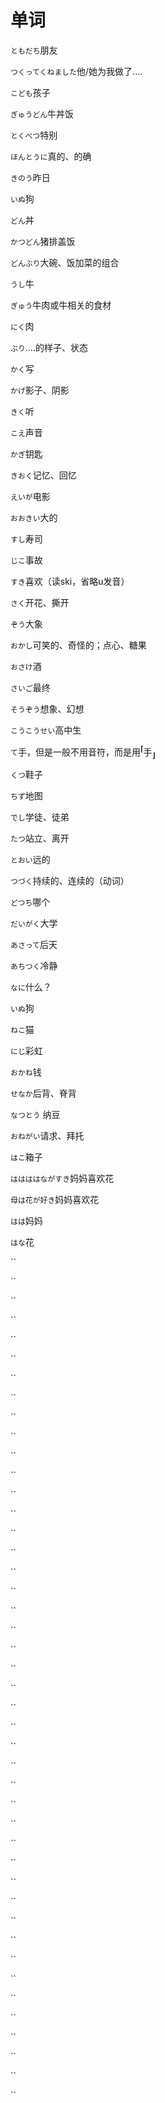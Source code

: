  

# 单词

`ともだち`朋友

`つくってくねました`他/她为我做了....

`こども`孩子

`ぎゅうどん`牛丼饭

`とくべつ`特别

`ほんとうに`真的、的确

`きのう`昨日

`いぬ`狗

`どん`丼

`かつどん`猪排盖饭

`どんぶり`大碗、饭加菜的组合

`うし`牛

`ぎゅう`牛肉或牛相关的食材

`にく`肉

`ぶり`....的样子、状态

`かく`写

`かげ`影子、阴影

`きく`听

`こえ`声音

`かぎ`钥匙

`きおく`记忆、回忆

`えいが`电影

`おおきい`大的

`すし`寿司

`じこ`事故

`すき`喜欢（读ski，省略u发音）

`さく`开花、撕开

`ぞう`大象

`おかし`可笑的、奇怪的；点心、糖果

`おさけ`酒

`さいご`最终

`そうぞう`想象、幻想

`こうこうせい`高中生

`て`手，但是一般不用音符，而是用<ruby><sup><b>⌈</b></sup>手<sub><b>⌋</b></sub></ruby>

`くつ`鞋子

`ちず`地图

`でし`学徒、徒弟

`たつ`站立、离开

`とおい`远的

`つづく`持续的、连续的（动词）

`どつち`哪个

`だいがく`大学

`あさって`后天

`あちつく`冷静

`なに`什么？

`いぬ`狗

`ねこ`猫

`にじ`彩虹

`おかね`钱

`せなか`后背、脊背

`なつとう` 纳豆

`おねがい`请求、拜托

`はこ`箱子

`ははははながすき`妈妈喜欢花

`母は花が好き`妈妈喜欢花

`はは`妈妈

`はな`花

``

``

``

``

``

``

``

``

``

``

``

``

``

``

``

``

``

``

``

``

``

``

``

``

``

``

``

``

``

``

``

``

``

``

``

``

``

``

``

``

``

``

``

``


